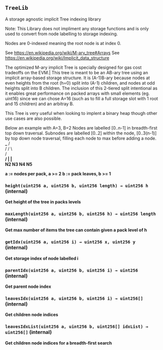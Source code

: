 ## `TreeLib`

A storage agnostic implicit Tree indexing library

Note: This Library does not impliment any storage functions and
is only used to convert from node labelling to storage indexing.

Nodes are 0-indexed meaning the root node is at index 0.

See https://en.wikipedia.org/wiki/M-ary_tree#Arrays
See https://en.wikipedia.org/wiki/Implicit_data_structure

The optimized M-ary implicit Tree<T> is specially designed for gas cost tradeoffs on the EVM.|
This tree is meant to be an AB-ary tree using an implicit array-based storage structure.
It is (A-1)B-ary because nodes at even heights from the root (h=0) split into (A-1) children, and nodes at
odd heights split into B children. The inclusion of this 2-tiered split intentional as it enables
great performance on packed arrays with small elements (eg. uint16) since we can chose A=16
(such as to fill a full storage slot with 1 root and 15 children) and an arbitray B.

This Tree is very useful when looking to implent a binary heap though other use cases are also possible.

Below an example with A=3, B=2
Nodes are labelled [0..n-1] in breadth-first top down traversal.
Subnodes are labelled [0..2] within the node, [0..3(n-1)] by top down node traversal, filling each node to max before adding a node.
**\_**
/ <a> \
 / / \ \
 /_<b> <c>_\
 / | | \
 N2 N3 N4 N5

a := nodes per pack, a >= 2
b := pack leaves, b >= 1

### `height(uint256 a, uint256 b, uint256 length) → uint256 h` (internal)

Get height of the tree in packs levels

### `maxLength(uint256 a, uint256 b, uint256 h) → uint256 length` (internal)

Get max number of items the tree can contain given a pack level of h

### `getIdx(uint256 a, uint256 i) → uint256 x, uint256 y` (internal)

Get storage index of node labelled i

### `parentIdx(uint256 a, uint256 b, uint256 i) → uint256` (internal)

Get parent node index

### `leavesIdx(uint256 a, uint256 b, uint256 i) → uint256[]` (internal)

Get children node indices

### `leavesIdxList(uint256 a, uint256 b, uint256[] idxList) → uint256[]` (internal)

Get children node indices for a breadth-first search
